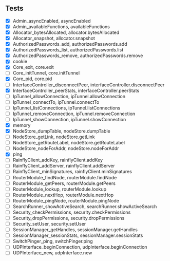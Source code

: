 
## Tests

+ [x] Admin_asyncEnabled, asyncEnabled
+ [x] Admin_availableFunctions, availableFunctions
+ [x] Allocator_bytesAllocated, allocator.bytesAllocated
+ [x] Allocator_snapshot, allocator.snapshot
+ [x] AuthorizedPasswords_add, authorizedPasswords.add
+ [x] AuthorizedPasswords_list, authorizedPasswords.list
+ [x] AuthorizedPasswords_remove, authorizedPasswords.remove
+ [x] cookie
+ [x] Core_exit, core.exit
+ [ ] Core_initTunnel, core.initTunnel
+ [x] Core_pid, core.pid
+ [ ] InterfaceController_disconnectPeer, interfaceController.disconnectPeer
+ [x] InterfaceController_peerStats, interfaceController.peerStats
+ [ ] IpTunnel_allowConnection, ipTunnel.allowConnection
+ [ ] IpTunnel_connectTo, ipTunnel.connectTo
+ [ ] IpTunnel_listConnections, ipTunnel.listConnections
+ [ ] IpTunnel_removeConnection, ipTunnel.removeConnection
+ [ ] IpTunnel_showConnection, ipTunnel.showConnection
+ [x] memory
+ [x] NodeStore_dumpTable, nodeStore.dumpTable
+ [ ] NodeStore_getLink, nodeStore.getLink
+ [ ] NodeStore_getRouteLabel, nodeStore.getRouteLabel
+ [ ] NodeStore_nodeForAddr, nodeStore.nodeForAddr
+ [x] ping
+ [ ] RainflyClient_addKey, rainflyClient.addKey
+ [ ] RainflyClient_addServer, rainflyClient.addServer
+ [ ] RainflyClient_minSignatures, rainflyClient.minSignatures
+ [ ] RouterModule_findNode, routerModule.findNode
+ [ ] RouterModule_getPeers, routerModule.getPeers
+ [ ] RouterModule_lookup, routerModule.lookup
+ [ ] RouterModule_nextHop, routerModule.nextHop
+ [ ] RouterModule_pingNode, routerModule.pingNode
+ [ ] SearchRunner_showActiveSearch, searchRunner.showActiveSearch
+ [ ] Security_checkPermissions, security.checkPermissions
+ [ ] Security_dropPermissions, security.dropPermissions
+ [ ] Security_setUser, security.setUser
+ [ ] SessionManager_getHandles, sessionManager.getHandles
+ [ ] SessionManager_sessionStats, sessionManager.sessionStats
+ [ ] SwitchPinger_ping, switchPinger.ping
+ [ ] UDPInterface_beginConnection, udpInterface.beginConnection
+ [ ] UDPInterface_new, udpInterface.new

